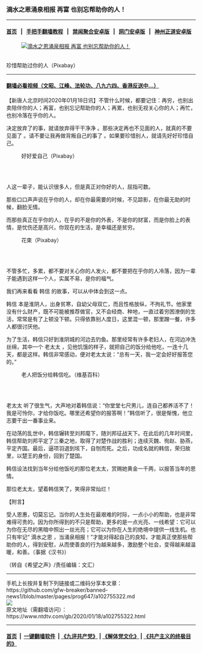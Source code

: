 ### 滴水之恩涌泉相报 再富 也别忘帮助你的人！
------------------------

#### [首页](https://github.com/gfw-breaker/banned-news1/blob/master/README.md) &nbsp;&nbsp;|&nbsp;&nbsp; [手把手翻墙教程](https://github.com/gfw-breaker/guides/wiki) &nbsp;&nbsp;|&nbsp;&nbsp; [禁闻聚合安卓版](https://github.com/gfw-breaker/bn-android) &nbsp;&nbsp;|&nbsp;&nbsp; [网门安卓版](https://github.com/oGate2/oGate) &nbsp;&nbsp;|&nbsp;&nbsp; [神州正道安卓版](https://github.com/SzzdOgate/update) 



<div><div class="featured_image">
 <a href="https://i.ntdtv.com/assets/uploads/2020/01/1-308.jpg" target="_blank">
  <figure>
   <img alt="滴水之恩涌泉相报 再富 也别忘帮助你的人！" src="https://i.ntdtv.com/assets/uploads/2020/01/1-308-800x450.jpg"/>
  </figure><br/>
 </a>
 <span class="caption">
  珍惜帮助过你的人（Pixabay）
 </span>
</div>
</div><hr/>

#### [翻墙必看视频（文昭、江峰、法轮功、八九六四、香港反送中...）](http://167.172.214.107/home.html)

<div><div class="post_content" itemprop="articleBody">
 <p>
  【新唐人北京时间2020年01月18日讯】不管什么时候，都要记住：再穷，也别出卖陪伴你的人；再富，也别忘记帮助你的人；再累，也别无视关心你的人；再忙，也别冷落在乎你的人。
 </p>
 <p>
  决定放弃了的事，就请放弃得干干净净 。那些决定再也不见面的人，就真的不要见面了 。请不要让我再做背叛自己的事了 。如果要珍惜别人，就请先好好珍惜自己。
 </p>
 <figure class="wp-caption alignnone" id="attachment_102755323" style="width: 600px">
  <img alt="" class="size-medium wp-image-102755323" src="https://i.ntdtv.com/assets/uploads/2020/01/2-73-600x400.jpg">
   <br/><figcaption class="wp-caption-text">
    好好爱自己（Pixabay）
   </figcaption><br/>
  </img>
 </figure><br/>
 <p>
  人这一辈子，能认识很多人，但是真正对你好的人，屈指可数。
 </p>
 <p>
  那些口口声声说在乎你的人，却在你最需要的时候，不见踪影，在你最无助的时候，翻脸无情。
 </p>
 <p>
  而那些真正在乎你的人，在乎的不是你的外表，不是你的财富，而是你脸上的表情，是忧伤还是高兴，你现在的生活，是幸福还是贫穷。
 </p>
 <figure class="wp-caption alignnone" id="attachment_102755324" style="width: 600px">
  <img alt="" class="size-medium wp-image-102755324" src="https://i.ntdtv.com/assets/uploads/2020/01/3-36-600x338.jpg">
   <br/><figcaption class="wp-caption-text">
    花束（Pixabay）
   </figcaption><br/>
  </img>
 </figure><br/>
 <p>
  不管多忙，多累，都不要对关心你的人发火，都不要把在乎你的人冷落，因为一辈子能遇到这样一个人，实属不易，是你的福气。
 </p>
 <p>
  我们再来看看
  <ok href="https://www.ntdtv.com/gb/韩信.htm">
   韩信
  </ok>
  的故事，可以从中体会到这一点。
 </p>
 <p>
  <ok href="https://www.ntdtv.com/gb/韩信.htm">
   韩信
  </ok>
  本是淮阴人，出身贫寒，自幼父母双亡，而且性格放纵，不拘礼节。他家里没有什么财产，既不可能被推荐做官，又不会经商、种地，一直过着穷困潦倒的生活，常常是有了上顿没下顿。只得依靠别人度日，这里混一顿，那里蹭一餐，许多人都很讨厌他。
 </p>
 <p>
  为了生活，韩信只好到淮阴城的河边去钓鱼。那里经常有许多老妇人，在河边冲洗丝绵，其中一个
  <ok href="https://www.ntdtv.com/gb/老太太.htm">
   老太太
  </ok>
  ，见他饥饿的样子，就把自己的饭分给他吃，一连十几天，都是这样。韩信非常感动，便对老太太说：“总有一天，我一定会好好报答您的。”
 </p>
 <figure class="wp-caption alignnone" id="attachment_102755325" style="width: 600px">
  <img alt="" class="size-medium wp-image-102755325" src="https://i.ntdtv.com/assets/uploads/2020/01/4-28-600x338.jpg"/>
  <br/><figcaption class="wp-caption-text">
   老人把饭分给韩信吃。（维基百科）
  </figcaption><br/>
 </figure><br/>
 <p>
  <ok href="https://www.ntdtv.com/gb/老太太.htm">
   老太太
  </ok>
  听了很生气，大声地对着韩信说：“你堂堂七尺男儿，连自己都养活不了！我是可怜你，才给你饭吃。哪里还希望你的报答啊！”韩信听了，很是惭愧，他立志要干出一番事业来。
 </p>
 <p>
  在动荡的乱世中，韩信辗转至刘邦麾下，随刘邦征战天下。在此后的几年时间里，韩信帮助刘邦平定了三秦之地，取得了对楚作战的胜利；连续灭魏、徇赵、胁燕，平定齐国。最后，逼项羽退到垓下，自刎而死。之后，功成名就的韩信，荣归故里，以楚王的身份，回到了楚国。
 </p>
 <p>
  韩信设法找到当年分给他饭吃的那位老太太，赏赐她黄金一千两，以报答当年的恩情。
 </p>
 <p>
  那位老太太，望着韩信笑了，笑得非常灿烂！
 </p>
 <p>
  【附言】
 </p>
 <p>
  受人恩惠，切莫忘记。当你的人生处在最艰难的时际，一点小小的帮助，也是非常难得可贵的。因为你所得到的不只是帮助，更多的是一点光亮、一线希望：它可以为你在无尽的黑暗中照出一丝光亮；它可以为你在人生的绝境中提供一线生机。也只有牢记“
  <ok href="https://www.ntdtv.com/gb/滴水之恩.htm">
   滴水之恩
  </ok>
  ，当涌泉相报！”才能对得起自己的良知，才能真正使那些帮助你的人，得到安慰，从而使善良的行为越来越多，激励整个社会，变得越来越温暖，和善。（事据《汉书》）
 </p>
 <p>
  （转自《希望之声》/责任编辑：文汇）
 </p>
 <div class="single_ad">
 </div>
</div>
</div>
<hr/>
手机上长按并复制下列链接或二维码分享本文章：<br/>
https://github.com/gfw-breaker/banned-news1/blob/master/pages/prog647/a102755322.md <br/>
<a href='https://github.com/gfw-breaker/banned-news1/blob/master/pages/prog647/a102755322.md'><img src='https://github.com/gfw-breaker/banned-news1/blob/master/pages/prog647/a102755322.md.png'/></a> <br/>
原文地址（需翻墙访问）：https://www.ntdtv.com/gb/2020/01/18/a102755322.html


------------------------
#### [首页](https://github.com/gfw-breaker/banned-news1/blob/master/README.md) &nbsp;|&nbsp; [一键翻墙软件](https://github.com/gfw-breaker/nogfw/blob/master/README.md) &nbsp;| [《九评共产党》](https://github.com/gfw-breaker/9ping.md/blob/master/README.md#九评之一评共产党是什么) | [《解体党文化》](https://github.com/gfw-breaker/jtdwh.md/blob/master/README.md) | [《共产主义的终极目的》](https://github.com/gfw-breaker/gczydzjmd.md/blob/master/README.md)


<img src='http://gfw-breaker.win/banned-news/pages/prog647/a102755322.md' width='0px' height='0px'/>